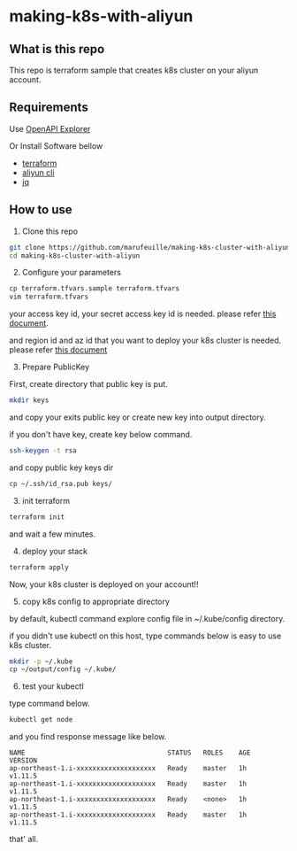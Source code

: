 # making-k8s-with-aliyun
## What is this repo
This repo is terraform sample that creates k8s cluster on your aliyun account.

## Requirements

Use [OpenAPI Explorer](https://api.alibabacloud.com/)

Or Install Software bellow
- [terraform](https://www.terraform.io/)
- [aliyun cli](https://jp.alibabacloud.com/help/doc-detail/90765.htm)
- [jq](https://stedolan.github.io/jq/)

## How to use
1. Clone this repo

```bash
git clone https://github.com/marufeuille/making-k8s-cluster-with-aliyun
cd making-k8s-cluster-with-aliyun
```

2. Configure your parameters

```bash
cp terraform.tfvars.sample terraform.tfvars
vim terraform.tfvars
```

your access key id, your secret access key id is needed.
please refer [this document](https://jp.alibabacloud.com/help/doc-detail/53045.htm).

and region id and az id that you want to deploy your k8s cluster is needed.
please refer [this document](https://www.alibabacloud.com/help/doc-detail/40654.htm)

3. Prepare PublicKey

First, create directory that public key is put.

```bash
mkdir keys
```

and copy your exits public key or create new key into output directory.

if you don't have key, create key below command.

```bash
ssh-keygen -t rsa
```

and copy public key keys dir

```bash
cp ~/.ssh/id_rsa.pub keys/
```

3. init terraform

```bash
terraform init
```

and wait a few minutes.

4. deploy your stack

```bash
terraform apply
```

Now, your k8s cluster is deployed on your account!!

5. copy k8s config to appropriate directory

by default, kubectl command explore config file in ~/.kube/config directory.

if you didn't use kubectl on this host, type commands below is easy to use k8s cluster.

```bash
mkdir -p ~/.kube
cp ~/output/config ~/.kube/
```

6. test your kubectl

type command below.

```bash
kubectl get node
```

and you find response message like below.

```
NAME                                    STATUS   ROLES    AGE   VERSION
ap-northeast-1.i-xxxxxxxxxxxxxxxxxxxx   Ready    master   1h    v1.11.5
ap-northeast-1.i-xxxxxxxxxxxxxxxxxxxx   Ready    master   1h    v1.11.5
ap-northeast-1.i-xxxxxxxxxxxxxxxxxxxx   Ready    <none>   1h    v1.11.5
ap-northeast-1.i-xxxxxxxxxxxxxxxxxxxx   Ready    master   1h    v1.11.5
```

that' all.
